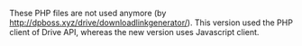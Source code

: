 These PHP files are not used anymore (by http://dpboss.xyz/drive/downloadlinkgenerator/). This version used the PHP client of Drive API, whereas the new version uses Javascript client.
